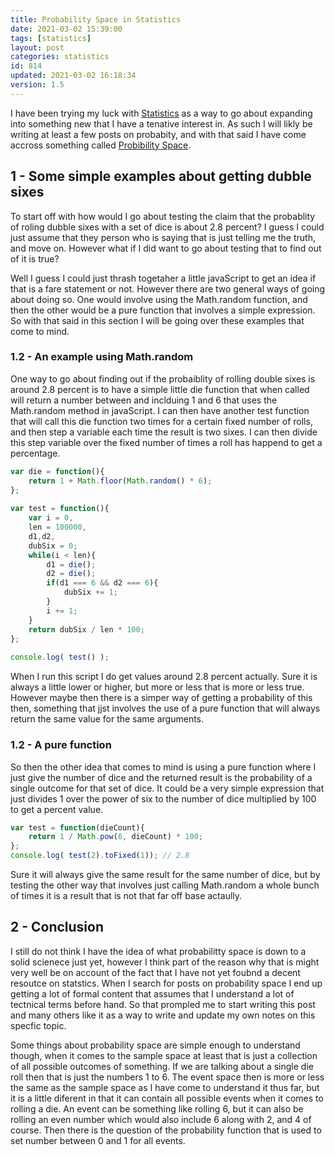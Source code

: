 ```yaml
---
title: Probability Space in Statistics
date: 2021-03-02 15:39:00
tags: [statistics]
layout: post
categories: statistics
id: 814
updated: 2021-03-02 16:18:34
version: 1.5
---
```


I have been trying my luck with [Statistics](https://en.wikipedia.org/wiki/Statistics) as a way to go about expanding into something new that I have a tenative interest in. As such I will likly be writing at least a few posts on probabity, and with that said I have come accross something called [Probibility Space](https://en.wikipedia.org/wiki/Probability_space).

<!-- more -->

## 1 - Some simple examples about getting dubble sixes

To start off with how would I go about testing the claim that the probablity of roling dubble sixes with a set of dice is about 2.8 percent? I guess I could just assume that they person who is saying that is just telling me the truth, and move on. However what if I did want to go about testing that to find out of it is true?

Well I guess I could just thrash togetaher a little javaScript to get an idea if that is a fare statement or not. However there are two general ways of going about doing so. One would involve using the Math.random function, and then the other would be a pure function that involves a simple expression. So with that said in this section I will be going over these examples that come to mind.

### 1.2 - An example using Math.random

One way to go about finding out if the probaiblity of rolling double sixes is around 2.8 percent is to have a simple little die function that when called will return a number between and inclduing 1 and 6 that uses the Math.random method in javaScript. I can then have another test function that will call this die function two times for a certain fixed number of rolls, and then step a variable each time the result is two sixes. I can then divide this step variable over the fixed number of times a roll has happend to get a percentage.

```js
var die = function(){
    return 1 + Math.floor(Math.random() * 6);
};
 
var test = function(){
    var i = 0,
    len = 100000,
    d1,d2,
    dubSix = 0;
    while(i < len){
        d1 = die();
        d2 = die();
        if(d1 === 6 && d2 === 6){
            dubSix += 1;
        }
        i += 1;
    }
    return dubSix / len * 100;
};
 
console.log( test() );
```

When I run this script I do get values around 2.8 percent actually. Sure it is always a little lower or higher, but more or less that is more or less true. However maybe then there is a simper way of getting a probability of this then, something that jjst involves the use of a pure function that will always return the same value for the same arguments.

### 1.2 - A pure function

So then the other idea that comes to mind is using a pure function where I just give the number of dice and the returned result is the probability of a single outcome for that set of dice. It could be a very simple expression that just divides 1 over the power of six to the number of dice multiplied by 100 to get a percent value.

```js
var test = function(dieCount){
    return 1 / Math.pow(6, dieCount) * 100;
};
console.log( test(2).toFixed(1)); // 2.8
```

Sure it will always give the same result for the same number of dice, but by testing the other way that involves just calling Math.random a whole bunch of times it is a result that is not that far off base actaully.

## 2 - Conclusion

I still do not think I have the idea of what probabilitty space is down to a solid scienece just yet, however I think part of the reason why that is might very well be on account of the fact that I have not yet foubnd a decent resoutce on statstics. When I search for posts on probability space I end up getting a lot of formal content that assumes that I understand a lot of tectnical terms before hand. So that prompled me to start writing this post and many others like it as a way to write and update my own notes on this specfic topic.

Some things about probability space are simple enough to understand though, when it comes to the sample space at least that is just a collection of all possible outcomes of something. If we are talking about a single die roll then that is just the numbers 1 to 6. The event space then is more or less the same as the sample space as I have come to understand it thus far, but it is a little diferent in that it can contain all possible events when it comes to rolling a die. An event can be something like rolling 6, but it can also be rolling an even number which would also include 6 along with 2, and 4 of course. Then there is the question of the probability function that is used to set number between 0 and 1 for all events.